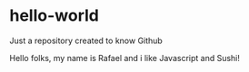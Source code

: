 # hello-world
Just a repository created to know Github

Hello folks, my name is Rafael and i like Javascript and Sushi!
